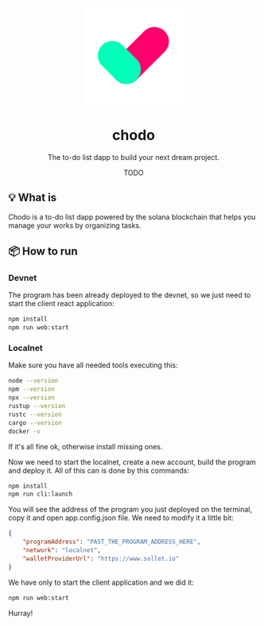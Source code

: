 <p align="center">
  <a href="LINK_TO_APP">
    <img width="200" src="./chodo_icon.png">
  </a>
</p>

<h1 align="center">chodo</h1>

<div align="center">

The to-do list dapp to build your next dream project.

TODO

</div>

## 💡 What is

Chodo is a to-do list dapp powered by the solana blockchain that helps you manage your works by organizing tasks.

## 📦 How to run

### Devnet

The program has been already deployed to the devnet, so we just need to start the client react application:

```bash
npm install
npm run web:start
```

### Localnet

Make sure you have all needed tools executing this:

```bash
node --version
npm --version
npx --version
rustup --version
rustc --version
cargo --version
docker -v
```

If it's all fine ok, otherwise install missing ones.

Now we need to start the localnet, create a new account, build the program and deploy it. All of this can is done by this commands:

```bash
npm install
npm run cli:launch
```

You will see the address of the program you just deployed on the terminal, copy it and open app.config.json file. We need to modify it a little bit:

```json
{
	"programAddress": "PAST_THE_PROGRAM_ADDRESS_HERE",
	"network": "localnet",
	"walletProviderUrl": "https://www.sollet.io"
}
```

We have only to start the client application and we did it:

```bash
npm run web:start
```

Hurray!
